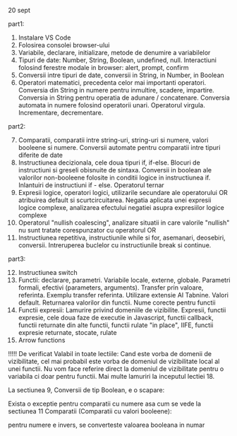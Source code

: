 20 sept

part1:

1. Instalare VS Code
2. Folosirea consolei browser-ului
3. Variabile, declarare, initializare, metode de denumire a variabilelor
4. Tipuri de date: Number, String, Boolean, undefined, null. Interactiuni folosind ferestre modale in browser: alert, prompt, confirm 
5. Conversii intre tipuri de date, conversii in String, in Number, in Boolean
6. Operatori matematici, precedenta celor mai importanti operatori. Conversia din String in numere pentru inmultire, scadere, impartire. Conversia in String pentru operatia de adunare / concatenare. Conversia automata in numere folosind operatorii unari. Operatorul virgula. Incrementare, decrementare.

part2:

7. Comparatii, comparatii intre string-uri, string-uri si numere, valori booleene si numere. Conversii automate pentru comparatii intre tipuri diferite de date
8. Instructiunea decizionala, cele doua tipuri if, if-else. Blocuri de instructiuni si greseli obisnuite de sintaxa. Conversii in boolean ale valorilor non-booleene folosite in conditii logice in instructiunea if. Inlantuiri de instructiuni if - else. Operatorul ternar
9. Expresii logice, operatori logici, utilizarile secundare ale operatorului OR atribuirea default si scurtcircuitarea. Negatia aplicata unei expresii logice complexe, analizarea efectului negatiei asupra expresiilor logice complexe
10. Operatorul "nullish coalescing", analizare situatii in care valorile "nullish" nu sunt tratate corespunzator cu operatorul OR
11. Instructiunea repetitiva, instructiunile while si for, asemanari, deosebiri, conversii. Intreruperea buclelor cu instructiunile break si continue.

part3:

12. Instructiunea switch
13. Functii: declarare, parametri. Variabile locale, externe, globale. Parametri formali, efectivi (parameters, arguments). Transfer prin valoare, referinta. Exemplu transfer referinta. Utilizare extensie AI Tabnine. Valori default. Returnarea valorilor din functii. Nume corecte pentru functii
18. Functii expresii: Lamurire privind domeniile de vizibilite. Expresii, functii expresie, cele doua faze de executie in Javascript, functii callback, functii returnate din alte functii, functii rulate "in place", IIFE, functii expresie returnate, stocate, rulate
19. Arrow functions





!!!!!
De verificat
Valabil in toate lectiile: Cand este vorba de domenii de vizibilitate, cel mai probabil este vorba de domeniul de vizibilitate local al unei functii. Nu vom face referire direct la domeniul de vizibilitate pentru o variabila ci doar pentru functii. Mai multe lamuriri la inceputul lectiei 18.


La sectiunea 9, Conversii de tip Boolean, e o scapare:

Exista o exceptie pentru comparatii cu numere asa cum se vede la sectiunea 11 Comparatii (Comparatii cu valori booleene):

pentru numere  e invers, se converteste valoarea booleana in numar
